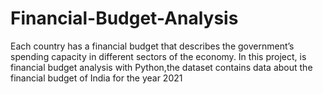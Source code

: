 # Financial-Budget-Analysis
Each country has a financial budget that describes the government’s spending capacity in different sectors of the economy. In this project, is  financial budget analysis with Python,the dataset contains data about the financial budget of India for the year 2021
